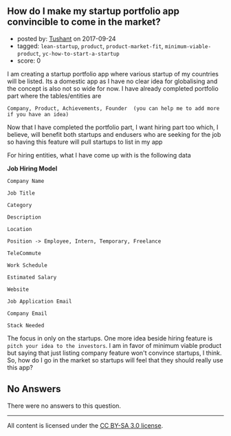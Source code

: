 ## How do I make my startup portfolio app convincible to come in the market?

- posted by: [Tushant](https://stackexchange.com/users/3554739/tushant) on 2017-09-24
- tagged: `lean-startup`, `product`, `product-market-fit`, `minimum-viable-product`, `yc-how-to-start-a-startup`
- score: 0

I am creating a startup portfolio app where various startup of my countries will be listed. Its a domestic app as I have no clear idea for globalising and the concept is also not so wide for now. I have already completed portfolio part where the tables/entities are 

    Company, Product, Achievements, Founder  (you can help me to add more if you have an idea)

Now that I have completed the portfolio part, I want hiring part too which, I believe, will benefit both startups and endusers who are seeking for the job so having this feature will pull startups to list in my app 

For hiring entities, what I have come up with is the following data

**Job Hiring Model**

    Company Name
    
    Job Title 
    
    Category 
    
    Description 
    
    Location 
    
    Position -> Employee, Intern, Temporary, Freelance 
    
    TeleCommute 
    
    Work Schedule 
    
    Estimated Salary 
    
    Website 
    
    Job Application Email 
    
    Company Email 
    
    Stack Needed


The focus in only on the startups. One more idea beside hiring feature is `pitch your idea to the investors`. I am in favor of minimum viable product but saying that just listing company feature won't convince startups, I think. So, how do I go in the market so startups will feel that they should really use this app? 
 

## No Answers

There were no answers to this question.


---

All content is licensed under the [CC BY-SA 3.0 license](https://creativecommons.org/licenses/by-sa/3.0/).
